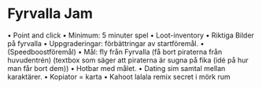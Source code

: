 # Fyrvalla Jam

•	Point and click
•	Minimum: 5 minuter spel 
•	Loot-inventory 
•	Riktiga Bilder på fyrvalla
•	Uppgraderingar: förbättringar av startföremål.
•	(Speedboostföremål)
•	Mål: fly från Fyrvalla (få bort piraterna från huvudentrén) (textbox som säger att piraterna är sugna på fika (idé på hur man får bort dem))
•	Hotbar med målet.
•	Dating sim samtal mellan karaktärer. 
•	Kopiator = karta 
•	Kahoot lalala remix secret i mörk rum
